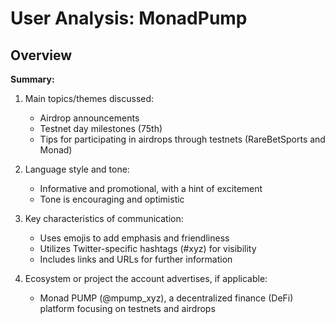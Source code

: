 # User Analysis: MonadPump

## Overview

**Summary:**

1. Main topics/themes discussed:
   - Airdrop announcements
   - Testnet day milestones (75th)
   - Tips for participating in airdrops through testnets (RareBetSports and Monad)

2. Language style and tone:
   - Informative and promotional, with a hint of excitement
   - Tone is encouraging and optimistic

3. Key characteristics of communication:
   - Uses emojis to add emphasis and friendliness
   - Utilizes Twitter-specific hashtags (#xyz) for visibility
   - Includes links and URLs for further information

4. Ecosystem or project the account advertises, if applicable:
   - Monad PUMP (@mpump_xyz), a decentralized finance (DeFi) platform focusing on testnets and airdrops